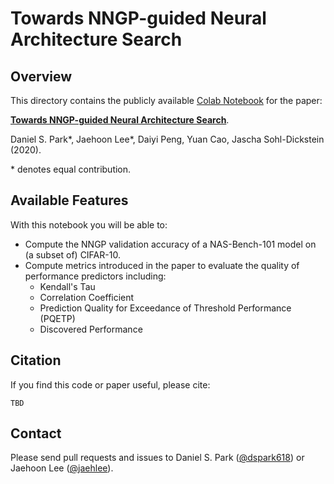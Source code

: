 # Towards NNGP-guided Neural Architecture Search

## Overview
This directory contains the publicly available [Colab Notebook](https://colab.research.google.com/github/google-research/google-research/blob/master/nngp_nas/NNGP_on_NASBench101.ipynb) for the paper:

[**Towards NNGP-guided Neural Architecture Search**](
https://arxiv.org/abs/2010.xxxxx).

Daniel S. Park*, Jaehoon Lee*, Daiyi Peng, Yuan Cao, Jascha Sohl-Dickstein (2020).

\* denotes equal contribution.

## Available Features

With this notebook you will be able to:

* Compute the NNGP validation accuracy of a NAS-Bench-101 model on (a subset of) CIFAR-10.
* Compute metrics introduced in the paper to evaluate the quality of performance predictors including:
  * Kendall's Tau
  * Correlation Coefficient
  * Prediction Quality for Exceedance of Threshold Performance (PQETP)
  * Discovered Performance

## Citation

If you find this code or paper useful, please cite:

```
TBD
```

## Contact

Please send pull requests and issues to Daniel S. Park
([@dspark618](https://github.com/dspark618)) or Jaehoon Lee
([@jaehlee](https://github.com/jaehlee)).
